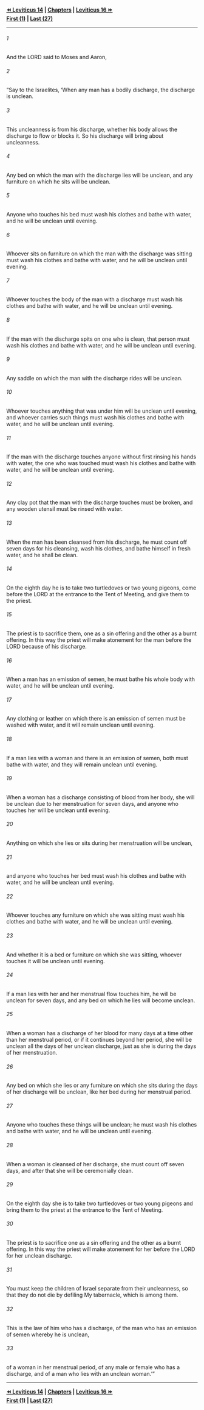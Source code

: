   
**[⏪ Leviticus 14](./Leviticus%2014.md) | [Chapters](./_index.md) | [Leviticus 16 ⏩](./Leviticus%2016.md)**  
**[First (1)](./Leviticus%201.md) | [Last (27)](./Leviticus%2027.md)**  
  
---  
  
###### 1  
And the LORD said to Moses and Aaron,  
  
###### 2  
“Say to the Israelites, ‘When any man has a bodily discharge, the discharge is unclean.  
  
###### 3  
This uncleanness is from his discharge, whether his body allows the discharge to flow or blocks it. So his discharge will bring about uncleanness.  
  
###### 4  
Any bed on which the man with the discharge lies will be unclean, and any furniture on which he sits will be unclean.  
  
###### 5  
Anyone who touches his bed must wash his clothes and bathe with water, and he will be unclean until evening.  
  
###### 6  
Whoever sits on furniture on which the man with the discharge was sitting must wash his clothes and bathe with water, and he will be unclean until evening.  
  
###### 7  
Whoever touches the body of the man with a discharge must wash his clothes and bathe with water, and he will be unclean until evening.  
  
###### 8  
If the man with the discharge spits on one who is clean, that person must wash his clothes and bathe with water, and he will be unclean until evening.  
  
###### 9  
Any saddle on which the man with the discharge rides will be unclean.  
  
###### 10  
Whoever touches anything that was under him will be unclean until evening, and whoever carries such things must wash his clothes and bathe with water, and he will be unclean until evening.  
  
###### 11  
If the man with the discharge touches anyone without first rinsing his hands with water, the one who was touched must wash his clothes and bathe with water, and he will be unclean until evening.  
  
###### 12  
Any clay pot that the man with the discharge touches must be broken, and any wooden utensil must be rinsed with water.  
  
###### 13  
When the man has been cleansed from his discharge, he must count off seven days for his cleansing, wash his clothes, and bathe himself in fresh water, and he shall be clean.  
  
###### 14  
On the eighth day he is to take two turtledoves or two young pigeons, come before the LORD at the entrance to the Tent of Meeting, and give them to the priest.  
  
###### 15  
The priest is to sacrifice them, one as a sin offering and the other as a burnt offering. In this way the priest will make atonement for the man before the LORD because of his discharge.  
  
###### 16  
When a man has an emission of semen, he must bathe his whole body with water, and he will be unclean until evening.  
  
###### 17  
Any clothing or leather on which there is an emission of semen must be washed with water, and it will remain unclean until evening.  
  
###### 18  
If a man lies with a woman and there is an emission of semen, both must bathe with water, and they will remain unclean until evening.  
  
###### 19  
When a woman has a discharge consisting of blood from her body, she will be unclean due to her menstruation for seven days, and anyone who touches her will be unclean until evening.  
  
###### 20  
Anything on which she lies or sits during her menstruation will be unclean,  
  
###### 21  
and anyone who touches her bed must wash his clothes and bathe with water, and he will be unclean until evening.  
  
###### 22  
Whoever touches any furniture on which she was sitting must wash his clothes and bathe with water, and he will be unclean until evening.  
  
###### 23  
And whether it is a bed or furniture on which she was sitting, whoever touches it will be unclean until evening.  
  
###### 24  
If a man lies with her and her menstrual flow touches him, he will be unclean for seven days, and any bed on which he lies will become unclean.  
  
###### 25  
When a woman has a discharge of her blood for many days at a time other than her menstrual period, or if it continues beyond her period, she will be unclean all the days of her unclean discharge, just as she is during the days of her menstruation.  
  
###### 26  
Any bed on which she lies or any furniture on which she sits during the days of her discharge will be unclean, like her bed during her menstrual period.  
  
###### 27  
Anyone who touches these things will be unclean; he must wash his clothes and bathe with water, and he will be unclean until evening.  
  
###### 28  
When a woman is cleansed of her discharge, she must count off seven days, and after that she will be ceremonially clean.  
  
###### 29  
On the eighth day she is to take two turtledoves or two young pigeons and bring them to the priest at the entrance to the Tent of Meeting.  
  
###### 30  
The priest is to sacrifice one as a sin offering and the other as a burnt offering. In this way the priest will make atonement for her before the LORD for her unclean discharge.  
  
###### 31  
You must keep the children of Israel separate from their uncleanness, so that they do not die by defiling My tabernacle, which is among them.  
  
###### 32  
This is the law of him who has a discharge, of the man who has an emission of semen whereby he is unclean,  
  
###### 33  
of a woman in her menstrual period, of any male or female who has a discharge, and of a man who lies with an unclean woman.’”  
  
  
---  
  
**[⏪ Leviticus 14](./Leviticus%2014.md) | [Chapters](./_index.md) | [Leviticus 16 ⏩](./Leviticus%2016.md)**  
**[First (1)](./Leviticus%201.md) | [Last (27)](./Leviticus%2027.md)**  
  
